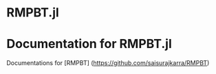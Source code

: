 # RMPBT.jl

# Documentation for RMPBT.jl
Documentations for [RMPBT] (https://github.com/saisurajkarra/RMPBT)

